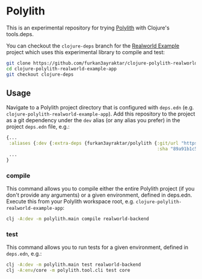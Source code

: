 # Polylith

This is an experimental repository for trying [Polylith](https://github.com/tengstrand/lein-polylith) with Clojure's tools.deps.

You can checkout the `clojure-deps` branch for the [Realworld Example](https://github.com/furkan3ayraktar/clojure-polylith-realworld-example-app/tree/clojure-deps) project which uses this experimental library to compile and test:
```sh
git clone https://github.com/furkan3ayraktar/clojure-polylith-realworld-example-app.git
cd clojure-polylith-realworld-example-app
git checkout clojure-deps
```

## Usage

Navigate to a Polylith project directory that is configured with `deps.edn` (e.g. `clojure-polylith-realworld-example-app`). Add this repository to the project as a git dependency under the `dev` alias (or any alias you prefer) in the project `deps.edn` file, e.g.:
```clojure
{...
 :aliases {:dev {:extra-deps {furkan3ayraktar/polylith {:git/url "https://github.com/furkan3ayraktar/polylith.git"
                                                        :sha "89a91b1c519b338eb5a15c90cb97559c09484e89"}}}}
 ...
}
```

### compile

This command allows you to compile either the entire Polylith project (if you don't provide any arguments) or a given environment, defined in deps.edn. Execute this from your Polylith workspace root, e.g. `clojure-polylith-realworld-example-app`:
```sh
clj -A:dev -m polylith.main compile realworld-backend
```

### test

This command allows you to run tests for a given environment, defined in `deps.edn`, e.g.:
```sh
clj -A:dev -m polylith.main test realworld-backend
clj -A:env/core -m polylith.tool.cli test core
```
